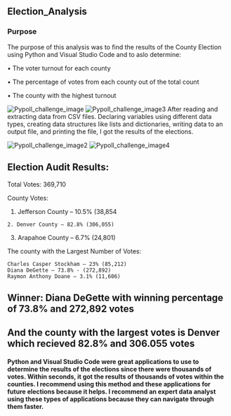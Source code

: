 ## Election_Analysis

### Purpose

The purpose of this analysis was to find the results of the County Election using Python and Visual Studio Code and to aslo determine:

•	The voter turnout for each county

•	The percentage of votes from each county out of the total count

•	The county with the highest turnout

![Pypoll_challenge_image](https://user-images.githubusercontent.com/114379268/198176424-d7cecc1c-8f83-49cb-9044-f1ffcf086fc3.png)
![Pypoll_challenge_image3](https://user-images.githubusercontent.com/114379268/198176445-ffaaf129-d133-4654-bede-1e7639d8b238.png)
After reading and extracting data from CSV files. Declaring variables using different data types, creating data structures like lists and dictionaries, writing data to an output file, and printing the file, I got the results of the elections.

![Pypoll_challenge_image2](https://user-images.githubusercontent.com/114379268/198177736-7c041108-47ab-44d5-b2f5-6231bfc5dd15.png)
![Pypoll_challenge_image4](https://user-images.githubusercontent.com/114379268/198177755-e6b7fdcd-0451-437c-877d-5d558cb151fa.png)
## Election Audit Results:

 Total Votes: 369,710
 
 County Votes:
  1. Jefferson County – 10.5% (38,854
  
	2. Denver County – 82.8% (306,055)
  
  3. Arapahoe County – 6.7% (24,801)

The county with the Largest Number of Votes:

	Charles Casper Stockham – 23% (85,212)
	Diana DeGette – 73.8% - (272,892)
	Raymon Anthony Doane – 3.1% (11,606)
  
## Winner: Diana DeGette with winning percentage of 73.8% and 272,892 votes
## And the county with the largest votes is Denver which recieved 82.8% and 306.055 votes

####   Python and Visual Studio Code were great applications to use to determine the results of the elections since there were thousands of votes.  Within seconds, it got the results of thousands of votes within the counties.  I recommend using this method and these applications for future elections because it helps.  I recommend an expert data analyst using these types of applications because they can navigate through them faster.
